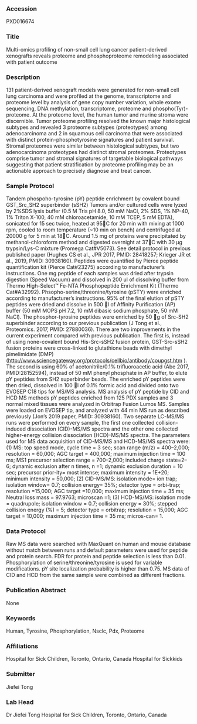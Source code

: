 ### Accession
PXD016674

### Title
Multi-omics profiling of non-small cell lung cancer patient-derived xenografts reveals proteome and phosphoproteome remodeling associated with patient outcome

### Description
131 patient-derived xenograft models were generated for non-small cell lung carcinoma and were profiled at the genome, transcriptome and proteome level by analysis of gene copy number variation, whole exome sequencing, DNA methylation, transcriptome, proteome and phospho(Tyr)-proteome. At the proteome level, the human tumor and murine stroma were discernible. Tumor proteome profiling resolved the known major histological subtypes and revealed 3 proteome subtypes (proteotypes) among adenocarcinoma and 2 in squamous cell carcinoma that were associated with distinct protein-phosphotyrosine signatures and patient survival. Stromal proteomes were similar between histological subtypes, but two adenocarcinoma proteotypes had distinct stromal proteomes. Proteotypes comprise tumor and stromal signatures of targetable biological pathways suggesting that patient stratification by proteome profiling may be an actionable approach to precisely diagnose and treat cancer.

### Sample Protocol
Tandem phospoho-tyrosine (pY) peptide enrichment by covalent bound GST_Src_SH2 superbinder (sSH2) Tumors and/or cultured cells were lyzed by 2%SDS lysis buffer (0.5 M Tris pH 8.0, 50 mM NaCl, 2% SDS, 1% NP-40, 1% Triton X-100, 40 mM chloroacetamide, 10 mM TCEP, 5 mM EDTA), sonicated for 15 sec twice, heated at 95C for 20 min with mixing at 1000 rpm, cooled to room temperature (~10 min on bench) and centrifuged at 20000 g for 5 min at 18C. Around 1.5 mg of proteins were precipitated by methanol-chloroform method and digested overnight at 37C with 30 μg trypsin/Lys-C mixture (Promega Cat#V5073). See detail protocol in previous published paper (Hughes CS et al., JPR 2017, PMID: 28418257; Krieger JR et al., 2019, PMID: 30938160).  Peptides were quantified by Pierce peptide quantification kit (Pierce Cat#23275) according to manufacturer’s instructions. One mg peptide of each samples was dried after trypsin digestion (Speed Vacuum) and dissolved in 200 ul of dissolving buffer from Thermo High-Select™ Fe-NTA Phosphopeptide Enrichment Kit (Thermo Cat#A32992). Phsopho-serine/threonine/tyrosine (pSTY) were enriched according to manufacturer’s instructions. 95% of the final elution of pSTY peptides were dried and dissolve in 500 l of Affinity Purification (AP) buffer (50 mM MOPS pH 7.2, 10 mM dibasic sodium phosphate, 50 mM NaCl).  The phosphor-tyrosine peptides were enriched by 50 g of Src-SH2 superbinder according to our previous publication (J Tong et al., Proteomics. 2017, PMID: 27880036). There are two improvements in the current experiment compared with previous publication.  The first is, instead of using none-covalent bound His-Src-sSH2 fusion protein, GST-Src-sSH2 fusion proteins were cross-linked to glutathione beads with dimethyl pimelimidate (DMP) (http://www.sciencegateway.org/protocols/cellbio/antibody/coupgst.htm ). The second is using 60% of acetonitrile/0.1% trifluoroacetic acid (Abe 2017, PMID:28152594), instead of 50 mM phenyl phosphate in AP buffer, to elute pY peptides from SH2 superbinder beads. The enriched pY peptides were then dried, dissolved in 100 l of 0.1% formic acid and divided onto two EVOSEP C18 tips for MS/MS analysis.  MS analysis of pY peptide by CID and HCD MS methods  pY peptides enriched from 125 PDX samples and 3 normal mixed tissues were analyzed in Orbitrap Fusion Lumos MS. Samples were loaded on EVOSEP tip, and analyzed with 44 min MS run as described previously (Jon’s 2019 paper, PMID: 30938160). Two separate LC-MS/MS runs were performed on every sample, the first one collected collision-induced dissociation (CID)-MS/MS spectra and the other one collected higher-energy collision dissociation (HCD)-MS/MS spectra.  The parameters used for MS data acquisition of CID-MS/MS and HCD-MS/MS spectra were: (1) MS: top speed mode, cycle time = 3 sec; scan range (m/z) = 400–2,000; resolution = 60,000; AGC target = 400,000; maximum injection time = 100 ms; MS1 precursor selection range = 700–2,000; included charge state=2–6; dynamic exclusion after n times, n =1; dynamic exclusion duration = 10 sec; precursor prior-ity= most intense; maximum intensity = 1E+20; minimum intensity = 50,000; (2) CID-MS/MS: isolation mode= ion trap; isolation window= 0.7; collision energy= 35%; detector type = orbi-trap; resolution =15,000; AGC target =10,000; maximum injection time = 35 ms; Neutral loss mass = 97.9763; microscan =1;  (3) HCD-MS/MS: isolation mode = quadrupole; isolation window = 0.7; collision energy = 30%; stepped collision energy (%) = 5; detector type = orbitrap; resolution = 15,000; AGC target = 10,000; maximum injection time = 35 ms; micros-can= 1.

### Data Protocol
Raw MS data were searched with MaxQuant on human and mouse database without match between runs and default parameters were used for peptide and protein search. FDR for protein and peptide selection is less than 0.01.  Phosphorylation of serine/threonine/tyrosine is used for variable modifications.  pY site localization probability is higher than 0.75.  MS data of CID and HCD from the same sample were combined as different fractions.

### Publication Abstract
None

### Keywords
Human, Tyrosine, Phosphorylation, Nsclc, Pdx, Proteome

### Affiliations
Hospital for Sick Children, Toronto, Ontario, Canada
Hospital for Sickkids

### Submitter
Jiefei Tong

### Lab Head
Dr Jiefei Tong
Hospital for Sick Children, Toronto, Ontario, Canada


